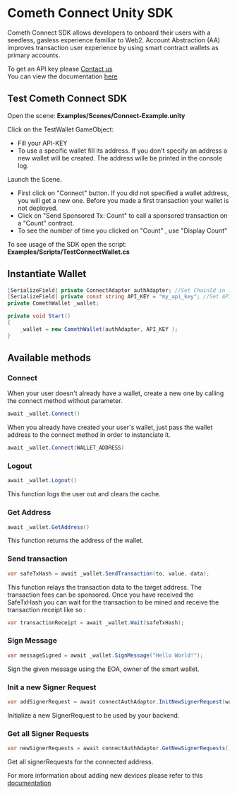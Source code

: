 # Cometh Connect Unity SDK

Cometh Connect SDK allows developers to onboard their users with a seedless, gasless experience familiar to Web2.
Account Abstraction (AA) improves transaction user experience by using smart contract wallets as primary accounts.

To get an API key please [Contact us](https://cometh.io/) \
You can view the documentation [here](https://docs.cometh.io/connect/quickstart/what-is-connect)

## Test Cometh Connect SDK

Open the scene: **Examples/Scenes/Connect-Example.unity**

Click on the TestWallet GameObject:

  * Fill your API-KEY
  * To use a specific wallet fill its address. If you don't specify an address a new wallet will be created. The address wille be printed in the console log.

Launch the Scene.

  * First click on "Connect" button. If you did not specified a wallet address, you will get a new one. Before you made a first transaction your wallet is not deployed.
  * Click on "Send Sponsored Tx: Count" to call a sponsored transaction on a "Count" contract.
  * To see the number of time you clicked on "Count" , use "Display Count"

To see usage of the SDK open the script: **Examples/Scripts/TestConnectWallet.cs**

## Instantiate Wallet

```C#
[SerializeField] private ConnectAdaptor authAdapter; //Set ChainId in inspector
[SerializeField] private const string API_KEY = "my_api_key"; //Set API_KEY in inspector
private ComethWallet _wallet;

private void Start()
{
    _wallet = new ComethWallet(authAdapter, API_KEY );
}
```

## Available methods

### Connect

When your user doesn't already have a wallet, create a new one by calling the connect method without parameter.

```C#
await _wallet.Connect()
```

When you already have created your user's wallet, just pass the wallet address to the connect method in order to instanciate it.

```C#
await _wallet.Connect(WALLET_ADDRESS)
```

### Logout

```C#
await _wallet.Logout()
```

This function logs the user out and clears the cache.

### Get Address

```C#
await _wallet.GetAddress()
```

This function returns the address of the wallet.

### Send transaction

```C#
var safeTxHash = await _wallet.SendTransaction(to, value, data);
```

This function relays the transaction data to the target address. The transaction fees can be sponsored.
Once you have received the SafeTxHash you can wait for the transaction to be mined and receive the transaction receipt like so :

```C#
var transactionReceipt = await _wallet.Wait(safeTxHash);
```

### Sign Message

```C#
var messageSigned = await _wallet.SignMessage("Hello World!");
```

Sign the given message using the EOA, owner of the smart wallet.

### Init a new Signer Request

```C#
var addSignerRequest = await connectAuthAdaptor.InitNewSignerRequest(walletAddress);
```

Initialize a new SignerRequest to be used by your backend.

### Get all Signer Requests

```C#
var newSignerRequests = await connectAuthAdaptor.GetNewSignerRequests();
```

Get all signerRequests for the connected address.

For more information about adding new devices please refer to this [documentation](https://docs.cometh.io/connect/features/add-a-new-device)
